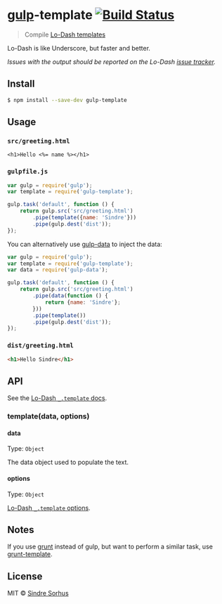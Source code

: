 # [gulp](http://gulpjs.com)-template [![Build Status](https://travis-ci.org/sindresorhus/gulp-template.svg?branch=master)](https://travis-ci.org/sindresorhus/gulp-template)

> Compile [Lo-Dash templates](http://lodash.com/docs#template)

Lo-Dash is like Underscore, but faster and better.

*Issues with the output should be reported on the Lo-Dash [issue tracker](https://github.com/lodash/lodash/issues).*


## Install

```sh
$ npm install --save-dev gulp-template
```


## Usage

### `src/greeting.html`

```erb
<h1>Hello <%= name %></h1>
```

### `gulpfile.js`

```js
var gulp = require('gulp');
var template = require('gulp-template');

gulp.task('default', function () {
	return gulp.src('src/greeting.html')
		.pipe(template({name: 'Sindre'}))
		.pipe(gulp.dest('dist'));
});
```

You can alternatively use [gulp-data](https://github.com/colynb/gulp-data) to inject the data:

```js
var gulp = require('gulp');
var template = require('gulp-template');
var data = require('gulp-data');

gulp.task('default', function () {
	return gulp.src('src/greeting.html')
		.pipe(data(function () {
			return {name: 'Sindre'};
		}))
		.pipe(template())
		.pipe(gulp.dest('dist'));
});
```

### `dist/greeting.html`

```html
<h1>Hello Sindre</h1>
```


## API

See the [Lo-Dash `_.template` docs](http://lodash.com/docs#template).

### template(data, options)

#### data

Type: `Object`

The data object used to populate the text.

#### options

Type: `Object`

[Lo-Dash `_.template` options](http://lodash.com/docs#template).


## Notes

If you use [grunt](http://gruntjs.com) instead of gulp, but want to perform a similar task, use [grunt-template](https://github.com/mathiasbynens/grunt-template).


## License

MIT © [Sindre Sorhus](http://sindresorhus.com)
